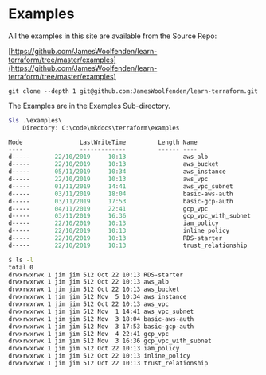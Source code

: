 # Examples

All the examples in this site are available from the Source Repo:

[https://github.com/JamesWoolfenden/learn-terraform/tree/master/examples](https://github.com/JamesWoolfenden/learn-terraform/tree/master/examples)

```git
git clone --depth 1 git@github.com:JamesWoolfenden/learn-terraform.git
```

The Examples are in the Examples Sub-directory.

```powershell tab="Powershell"
$ls .\examples\
    Directory: C:\code\mkdocs\terraform\examples

Mode                LastWriteTime         Length Name
----                -------------         ------ ----
d-----       22/10/2019     10:13                aws_alb
d-----       22/10/2019     10:13                aws_bucket
d-----       05/11/2019     10:34                aws_instance
d-----       22/10/2019     10:13                aws_vpc
d-----       01/11/2019     14:41                aws_vpc_subnet
d-----       03/11/2019     18:04                basic-aws-auth
d-----       03/11/2019     17:53                basic-gcp-auth
d-----       04/11/2019     22:41                gcp_vpc
d-----       03/11/2019     16:36                gcp_vpc_with_subnet
d-----       22/10/2019     10:13                iam_policy
d-----       22/10/2019     10:13                inline_policy
d-----       22/10/2019     10:13                RDS-starter
d-----       22/10/2019     10:13                trust_relationship
```

```bash tab="*nix"
$ ls -l
total 0
drwxrwxrwx 1 jim jim 512 Oct 22 10:13 RDS-starter
drwxrwxrwx 1 jim jim 512 Oct 22 10:13 aws_alb
drwxrwxrwx 1 jim jim 512 Oct 22 10:13 aws_bucket
drwxrwxrwx 1 jim jim 512 Nov  5 10:34 aws_instance
drwxrwxrwx 1 jim jim 512 Oct 22 10:13 aws_vpc
drwxrwxrwx 1 jim jim 512 Nov  1 14:41 aws_vpc_subnet
drwxrwxrwx 1 jim jim 512 Nov  3 18:04 basic-aws-auth
drwxrwxrwx 1 jim jim 512 Nov  3 17:53 basic-gcp-auth
drwxrwxrwx 1 jim jim 512 Nov  4 22:41 gcp_vpc
drwxrwxrwx 1 jim jim 512 Nov  3 16:36 gcp_vpc_with_subnet
drwxrwxrwx 1 jim jim 512 Oct 22 10:13 iam_policy
drwxrwxrwx 1 jim jim 512 Oct 22 10:13 inline_policy
drwxrwxrwx 1 jim jim 512 Oct 22 10:13 trust_relationship
```
